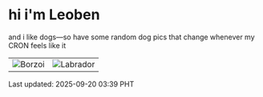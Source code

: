 # hi i'm Leoben

and i like dogs—so have some random dog pics that change whenever my CRON feels like it

|  |  |
|--------|----------|
| ![Borzoi](https://random-dog-vercel.vercel.app/api/random-borzoi?v=1758310773) | ![Labrador](https://random-dog-vercel.vercel.app/api/random-labrador?v=1758310773) |

Last updated: 2025-09-20 03:39 PHT
